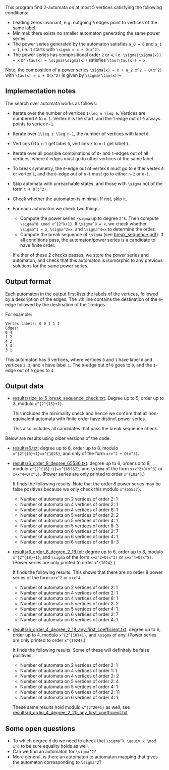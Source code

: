 This program find 2-automata on at most 5 vertices satisfying the following conditions:

- Leading zeros invariant, e.g. outgoing `0` edges point to vertices of the same label.
- Minimal: there exists no smaller automaton generating the same power series.
- The power series generated by the automaton satisfies `a_0 = 0` and `a_1 = 1`, i.e. it starts with `\sigma = x + O(x^2)`.
- The power series has compositional order `2` or `4`, i.e. `\sigma(\sigma(x)) = x` or `\tau(x) = \sigma(\sigma(x))` satisfies `\tau(\tau(x)) = x`.

Note, the composition of a power series `\sigma(x) = x + a_2 x^2 + O(x^2)` with `\tau(x) = x + O(x^2)` is given by `\sigma(\tau(x))=`

## Implementation notes

The search over automata works as follows:

- Iterate over the number of vertices `1\leq n \leq 6`. Vertices are numbered `0` to `n-1`. Vertex `0` is the start, and the `1`-edge out of `0` always points to vertex `n-1`.
- Iterate over `1\leq z \leq n-1`, the number of vertices with label `0`.
- Vertices 0 to `z-1` get label `0`, vertices `z` to `n-1` get label `1`.
- Iterate over all possible combinations of `0`- and `1`-edges out of all vertices, where `0` edges must go to other vertices of the same label.
- To break symmetry, the `0`-edge out of vertex `0` must go to either vertex `0` or vertex `1`, and the `0`-edge out of `n-1` must go to either `n-2` or `n-1`.
- Skip automata with unreachable states, and those with `\sigma` not of the form `t + O(t^2)`.
- Check whether the automaton is minimal. If not, skip it.
- For each automaton we check two things:
    - Compute the power series `\sigma` up to degree `2^k`. Then compute `\sigma^8 \mod x^{2^k+1}`. If `\sigma^8 = x`, we check whether `\sigma^1 = x`, `\sigma^2=x`, and `\sigma^4=x` to determine the order.
    - Compute the break sequence of `\sigma` (see [break_sequence.pdf](break_sequence.pdf)). If all conditions pass, the automaton/power series is a candidate to have finite order.

  If either of these 2 checks passes, we store the power series and automaton, and check that this automaton is isomorphic to any previous solutions for the same power series.

## Output format

Each automaton in the output first lists the labels of the vertices, followed by a description of the edges. The `i`th line contains the destination of the `0`-edge followed by the destination of the `1`-edges.

For example:
```
Vertex labels: 0 0 1 1 1
Edges:
0 4
1 2
4 2
3 4
3 1
```
This automaton has 5 vertices, where vertices `0` and `1` have label `0` and vertices `2`, `3`, and `4` have label `1`.
The `0`-edge out of `0` goes to `0`, and the `1`-edge out of `0` goes to `4`.

## Output data

* [results/size_to_5_break_sequence_check.txt](results/size_to_5_break_sequence_check.txt): Degree up to 5, order up to 3, modulo `x^{2^{15}+1}`.

  This includes the minimality check and hence we confirm that all non-equivalent automata with finite order have distinct power series.

  This also includes all candidates that pass the break sequence check.

Below are results using older versions of the code.

* [results/6.txt](results_6.txt): degree up to 6, order up to 8, modulo `x^{2^{10}+1}=x^{1025}`, and only of the form `x+x^2 + O(x^3)`.
* [results/6\_order\_8\_degree\_65536.txt](results/6_order_8_degree_65536.txt): degree up to 6, order up to 8, modulo `x^{2^{16}+1}=x^{65537}`, and `\sigma` of the form `x+x^2+O(x^3)` or `x+x^4+O(x^5)`. (Power series are only printed to order `x^{1024}`.)

  It finds the following results. Note that the order 8 power series may be false positives because we only check this modulo `x^{65537}`.
    * Number of automata on 2 vertices of order 2: 1
    * Number of automata on 4 vertices of order 2: 1
    * Number of automata on 4 vertices of order 8: 1
    * Number of automata on 5 vertices of order 2: 2
    * Number of automata on 5 vertices of order 4: 1
    * Number of automata on 5 vertices of order 8: 3
    * Number of automata on 6 vertices of order 2: 7
    * Number of automata on 6 vertices of order 4: 1
    * Number of automata on 6 vertices of order 8: 3

* [results/6\_order\_8\_degree\_2_18.txt](results/6_order_8_degree_2_18.txt): degree up to 6, order up to 8, modulo `x^{2^{18}+1}`, and `\sigma` of the form `x+x^2+O(x^3)` or `x+x^4+O(x^5)`. (Power series are only printed to order `x^{1024}`.)

  It finds the following results. This shows that there are no order 8 power series of the form `x+x^2` or `x+x^4`.
    * Number of automata on 2 vertices of order 2: 1
    * Number of automata on 4 vertices of order 2: 1
    * Number of automata on 4 vertices of order 8: 1
    * Number of automata on 5 vertices of order 2: 2
    * Number of automata on 5 vertices of order 4: 1
    * Number of automata on 6 vertices of order 2: 7
    * Number of automata on 6 vertices of order 4: 1

* [results/6_order_4_degree_2_18_any_first_coefficient.txt](results/6_order_4_degree_2_18_any_first_coefficient.txt): degree up to 6, order up to 4, modulo `x^{2^{18}+1}`, and `\sigma` of any. (Power series are only printed to order `x^{1024}`.)

  It finds the following results. Some of these will definitely be false positives.
    * Number of automata on 2 vertices of order 2: 1
    * Number of automata on 4 vertices of order 1: 1
    * Number of automata on 4 vertices of order 2: 2
    * Number of automata on 5 vertices of order 2: 4
    * Number of automata on 5 vertices of order 4: 1
    * Number of automata on 6 vertices of order 2: 11
    * Number of automata on 6 vertices of order 4: 1

  These same results hold modulo `x^{2^20+1}` as well, see [results/6_order_4_degree_2_20_any_first_coefficient.txt](results/6_order_4_degree_2_20_any_first_coefficient.txt)




## Some open questions

* To which degree `d` do we need to check that `\sigma^k \equiv x \mod x^d` to be sure equality holds as well.
* Can we find an automaton for `\sigma^2`?
* More general, is there an automaton to automaton mapping that gives the automaton corresponding to `\sigma^2`?
